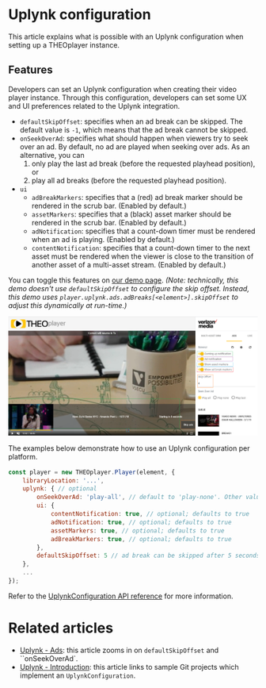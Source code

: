 # Uplynk configuration

This article explains what is possible with an Uplynk configuration when setting up a THEOplayer instance.

## Features

Developers can set an Uplynk configuration when creating their video player instance. Through this configuration, developers can set some UX and UI preferences related to the Uplynk integration.

- `defaultSkipOffset`: specifies when an ad break can be skipped. The default value is `-1`, which means that the ad break cannot be skipped.
- `onSeekOverAd`: specifies what should happen when viewers try to seek over an ad. By default, no ad are played when seeking over ads. As an alternative, you can
  1. only play the last ad break (before the requested playhead position), or
  2. play all ad breaks (before the requested playhead position).
- `ui`
  - `adBreakMarkers`: specifies that a (red) ad break marker should be rendered in the scrub bar. (Enabled by default.)
  - `assetMarkers`: specifies that a (black) asset marker should be rendered in the scrub bar. (Enabled by default.)
  - `adNotification`: specifies that a count-down timer must be rendered when an ad is playing. (Enabled by default.)
  - `contentNotification`: specifies that a count-down timer to the next asset must be rendered when the viewer is close to the transition of another asset of a multi-asset stream. (Enabled by default.)

You can toggle this features on [our demo page](https://cdn.theoplayer.com/demos/verizon-media/index.html). _(Note: technically, this demo doesn't use `defaultSkipOffset` to configure the skip offset. Instead, this demo uses `player.uplynk.ads.adBreaks[<element>].skipOffset` to adjust this dynamically at run-time.)_

![UplynkDemo](../../../assets/img/VerizonMediaConfiguration.png 'Uplynk Configuration')

The examples below demonstrate how to use an Uplynk configuration per platform.

```js
const player = new THEOplayer.Player(element, {
    libraryLocation: '...',
    uplynk: { // optional
        onSeekOverAd: 'play-all', // default to 'play-none'. Other values: 'play-all' and 'play-last'
        ui: {
            contentNotification: true, // optional; defaults to true
            adNotification: true, // optional; defaults to true
            assetMarkers: true, // optional; defaults to true
            adBreakMarkers: true, // optional; defaults to true
        },
        defaultSkipOffset: 5 // ad break can be skipped after 5 seconds. (defaults to -1)
    },
    ...
});
```

Refer to the [UplynkConfiguration API reference](pathname:///theoplayer/v9/api-reference/web/interfaces/UplynkConfiguration.html) for more information.

# Related articles

- [Uplynk - Ads](02-ads.md): this article zooms in on `defaultSkipOffset` and ``onSeekOverAd`.
- [Uplynk - Introduction](00-introduction.mdx): this article links to sample Git projects which implement an `UplynkConfiguration`.
